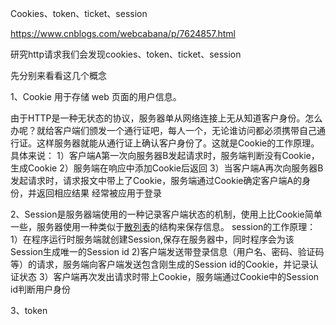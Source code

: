 Cookies、token、ticket、session

https://www.cnblogs.com/webcabana/p/7624857.html

研究http请求我们会发现cookies、token、ticket、session

先分别来看看这几个概念

1、Cookie 用于存储 web 页面的用户信息。

由于HTTP是一种无状态的协议，服务器单从网络连接上无从知道客户身份。怎么办呢？就给客户端们颁发一个通行证吧，每人一个，无论谁访问都必须携带自己通行证。这样服务器就能从通行证上确认客户身份了。这就是Cookie的工作原理。
具体来说：
1）客户端A第一次向服务器B发起请求时，服务端判断没有Cookie，生成Cookie
2）服务端在响应中添加Cookie后返回
3）当客户端A再次向服务器B发起请求时，请求报文中带上了Cookie，服务端通过Cookie确定客户端A的身份，并返回相应结果
经常被应用于登录

2、Session是服务器端使用的一种记录客户端状态的机制，使用上比Cookie简单一些，服务器使用一种类似于[散列表](https://baike.baidu.com/item/哈希表/5981869?fr=aladdin&fromid=10027933&fromtitle=散列表)的结构来保存信息。
session的工作原理：
1）在程序运行时服务端就创建Session,保存在服务器中，同时程序会为该Session生成唯一的Session id
2)客户端发送带登录信息（用户名、密码、验证码等）的请求，服务端向客户端发送包含刚生成的Session id的Cookie，并记录认证状态
3）客户端再次发出请求时带上Cookie，服务端通过Cookie中的Session id判断用户身份

3、token
